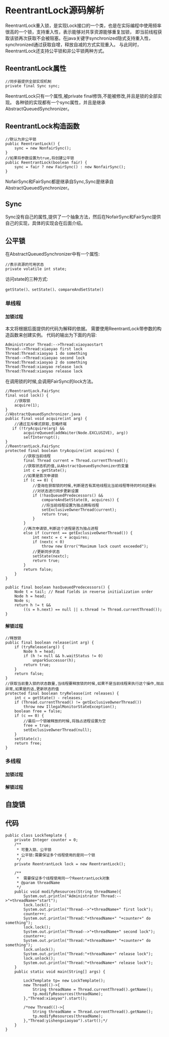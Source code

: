 # ReentrantLock源码解析
ReentrantLock重入锁，是实现Lock接口的一个类，也是在实际编程中使用频率很高的一个锁，支持重入性，表示能够对共享资源能够重复加锁，
即当前线程获取该锁再次获取不会被阻塞。在java关键字synchronized隐式支持重入性，synchronized通过获取自增，释放自减的方式实现重入。
与此同时，ReentrantLock还支持公平锁和非公平锁两种方式。

## ReentrantLock属性
```
//同步器提供全部实现机制
private final Sync sync;
```
ReentrantLock只有一个属性,被private final修饰,不能被修改,并且是锁的全部实现。
各种锁的实现都有一个sync属性，并且是继承AbstractQueuedSynchronizer。
## ReentrantLock构造函数
```
//默认为非公平锁
public ReentrantLock() {
    sync = new NonfairSync();
}
//如果将参数设置为true,将创建公平锁
public ReentrantLock(boolean fair) {
    sync = fair ? new FairSync() : new NonfairSync();
}
```
NofairSync和FairSync都是继承自Sync,Sync是继承自AbstractQueuedSynchronizer。

## Sync
Sync没有自己的属性,提供了一个抽象方法，然后在NofairSync和FairSync提供自己的实现，具体的实现会在后面介绍。

## 公平锁
在AbstractQueuedSynchronizer中有一个属性:
```
//表示资源的可用状态
private volatile int state;
```
访问state的三种方式:
```
getState()、setState()、compareAndSetState()
```

### 单线程

#### 加锁过程
本文将根据后面提供的代码为解释的依据。
需要使用ReentrantLock带参数的构造函数来创建实例。
代码的输出为下面的内容:
```
Administrator Thread:-->Thread:xiaoyaostart
Thread-->Thread:xiaoyao first lock
Thread:Thread:xiaoyao 1 do something
Thread-->Thread:xiaoyao second lock
Thread:Thread:xiaoyao 2 do something
Thread:Thread:xiaoyao release lock
Thread:Thread:xiaoyao release lock
```
在调用锁的时候,会调用FairSync的lock方法。
```
//ReentrantLock.FairSync
final void lock() {
    //获取锁
    acquire(1);
}
//AbstractQueuedSynchronizer.java
public final void acquire(int arg) {
    //通过互斥模式获取,忽略终端
   if (!tryAcquire(arg) &&
        acquireQueued(addWaiter(Node.EXCLUSIVE), arg))
        selfInterrupt();
}
//ReentrantLock.FairSync
protected final boolean tryAcquire(int acquires) {
        //获取当前线程
        final Thread current = Thread.currentThread();
        //获取状态机的值,从AbstractQueuedSynchonizer的变量
        int c = getState();
        //如果是首次申请锁
        if (c == 0) {
            //查询在获取锁的时候,判断是否有其他线程比当前线程等待的时间还要长
            //对状态进行同步更新设置
            if (!hasQueuedPredecessors() &&
                compareAndSetState(0, acquires)) {
                //将当前线程设置为独占拥有线程
                setExclusiveOwnerThread(current);
                return true;
            }
        }
        //再次申请锁,判断这个进程是否为独占进程
        else if (current == getExclusiveOwnerThread()) {
            int nextc = c + acquires;
            if (nextc < 0)
                throw new Error("Maximum lock count exceeded");
            //更新同步状态
            setState(nextc);
            return true;
        }
        return false;
    }
}

public final boolean hasQueuedPredecessors() {
    Node t = tail; // Read fields in reverse initialization order
    Node h = head;
    Node s;
    return h != t &&
        ((s = h.next) == null || s.thread != Thread.currentThread());
}
```

#### 解锁过程
```
//释放锁
public final boolean release(int arg) {
    if (tryRelease(arg)) {
        Node h = head;
        if (h != null && h.waitStatus != 0)
            unparkSuccessor(h);
        return true;
    }
    return false;
}
//获取当前重入锁的状态数量,当线程要释放锁的时候,如果不是当前线程来执行这个操作,抛出异常,如果是的话,更新状态的值
protected final boolean tryRelease(int releases) {
    int c = getState() - releases;
    if (Thread.currentThread() != getExclusiveOwnerThread())
        throw new IllegalMonitorStateException();
    boolean free = false;
    if (c == 0) {
        //最后一个锁被释放的时候,将独占进程设置为空
        free = true;
        setExclusiveOwnerThread(null);
    }
    setState(c);
    return free;
}
```

### 多线程

#### 加锁过程

#### 解锁过程






## 自旋锁


## 代码
```
public class LockTemplate {
    private Integer counter = 0;
    /**
     * 可重入锁、公平锁
     * 公平锁:需要保证多个线程使用的是同一个锁
     */
    private ReentrantLock lock = new ReentrantLock();

    /**
     *  需要保证多个线程使用同一个ReentrantLock对象
     * @param threadName
     */
    public void modifyResources(String threadName){
        System.out.println("Administrator Thread:-->"+threadName+"start");
        lock.lock();
        System.out.println("Thread-->"+threadName+" first lock");
        counter++;
        System.out.println("Thread:"+threadName+" "+counter+" do something");
        lock.lock();
        System.out.println("Thread-->"+threadName+" second lock");
        counter++;
        System.out.println("Thread:"+threadName+" "+counter+" do something");
        lock.unlock();
        System.out.println("Thread:"+threadName+" release lock");
        lock.unlock();
        System.out.println("Thread:"+threadName+" release lock");
    }
    public static void main(String[] args) {

        LockTemplate tp= new LockTemplate();
        new Thread(()->{
            String threadName = Thread.currentThread().getName();
            tp.modifyResources(threadName);
        },"Thread:xiaoyao").start();

        /*new Thread(()->{
            String threadName = Thread.currentThread().getName();
            tp.modifyResources(threadName);
        },"Thread:yishengxiaoyao").start();*/
    }
}
```